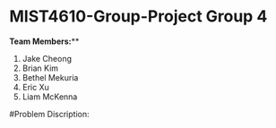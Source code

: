 # MIST4610-Group-Project Group 4

**Team Members:****
1. Jake Cheong
2. Brian Kim
3. Bethel Mekuria
4. Eric Xu
5. Liam McKenna

#Problem Discription:

